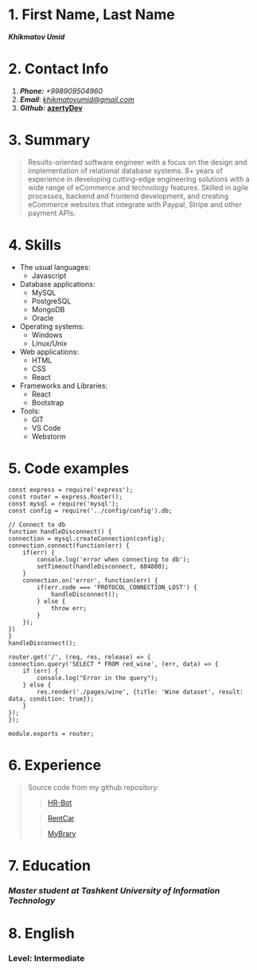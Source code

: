 # 1. First Name, Last Name
**_Khikmatov Umid_**
# 2. Contact Info
1. **_Phone:_** *+998909504960*
2. **_Email_**: *<khikmatovumid@gmail.com>*
3. **_Github:_** [**azertyDev**](https://github.com/azertyDev "My github page")
# 3. Summary
> Results-oriented software engineer with a focus on the design and implementation of relational database systems. 8+ years of experience in developing cutting-edge engineering solutions with a wide range of eCommerce and technology features. Skilled in agile processes, backend and frontend development, and creating eCommerce websites that integrate with Paypal, Stripe and other payment APIs.

# 4. Skills
- The usual languages:
   - Javascript
- Database applications:
   - MySQL
   - PostgreSQL
   - MongoDB
   - Oracle
- Operating systems:
   - Windows
   - Linux/Unix
- Web applications:
   - HTML
   - CSS
   - React
- Frameworks and Libraries:
  - React
  - Bootstrap
- Tools:
  - GIT 
  - VS Code  
  - Webstorm 

# 5. Code examples

    const express = require('express');
    const router = express.Router();
    const mysql = require('mysql');
    const config = require('../config/config').db;

    // Connect to db
    function handleDisconnect() {
    connection = mysql.createConnection(config); 
    connection.connect(function(err) {
        if(err) {
            console.log('error when connecting to db');
            setTimeout(handleDisconnect, 604800);
        }
        connection.on('error', function(err) {
            if(err.code === 'PROTOCOL_CONNECTION_LOST') { 
                handleDisconnect();
            } else {
                throw err;
            }
        });
    })
    }
    handleDisconnect();

    router.get('/', (req, res, release) => {
    connection.query('SELECT * FROM red_wine', (err, data) => {
        if (err) {
            console.log("Error in the query");
        } else {
            res.render('./pages/wine', {title: 'Wine dataset', result: data, condition: true});
        }
    });
    });

    module.exports = router;

# 6. Experience

> Source code from my github repository:
>
>> [HR-Bot](https://github.com/azertyDev/hr-bot)
> 
>> [RentCar](https://github.com/azertyDev/RentCar)
> 
>> [MyBrary](https://github.com/azertyDev/Mybrary)

# 7. Education

### **_Master student at Tashkent University of Information Technology_**

# 8. English
### Level: Intermediate 